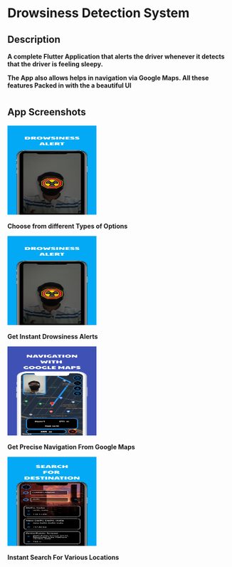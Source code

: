 # Drowsiness Detection System

## Description

**A complete Flutter Application that alerts the driver whenever it detects that the driver is feeling sleepy.**

**The App also allows helps in navigation via Google Maps. All these features Packed in with the a beautiful UI**

#

## App Screenshots

<img src="/assets/images/buzzer.png" alt="home" height="200" width="200"/>

**Choose from different Types of Options**

<img src="/assets/images/buzzer.png" alt="home" height="200" width="200"/>

**Get Instant Drowsiness Alerts**

<img src="/assets/images/map.png" alt="map" height="200" width="200"/>

**Get Precise Navigation From Google Maps**

<img src="/assets/images/search.png" alt="search" height="200" width="200"/>

**Instant Search For Various Locations**
